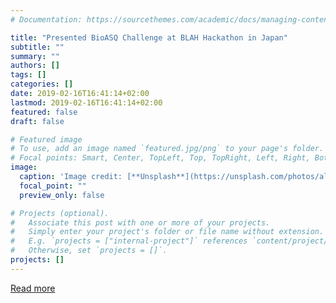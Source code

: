 ```yaml
---
# Documentation: https://sourcethemes.com/academic/docs/managing-content/

title: "Presented BioASQ Challenge at BLAH Hackathon in Japan"
subtitle: ""
summary: ""
authors: []
tags: []
categories: []
date: 2019-02-16T16:41:14+02:00
lastmod: 2019-02-16T16:41:14+02:00
featured: false
draft: false

# Featured image
# To use, add an image named `featured.jpg/png` to your page's folder.
# Focal points: Smart, Center, TopLeft, Top, TopRight, Left, Right, BottomLeft, Bottom, BottomRight.
image:
  caption: 'Image credit: [**Unsplash**](https://unsplash.com/photos/alY6_OpdwRQ)'
  focal_point: ""
  preview_only: false

# Projects (optional).
#   Associate this post with one or more of your projects.
#   Simply enter your project's folder or file name without extension.
#   E.g. `projects = ["internal-project"]` references `content/project/deep-learning/index.md`.
#   Otherwise, set `projects = []`.
projects: []
---
```

[Read more](https://www.iit.demokritos.gr/newsevents/george-paliouras-skel-lab-takes-iasis-project-to-japan/)